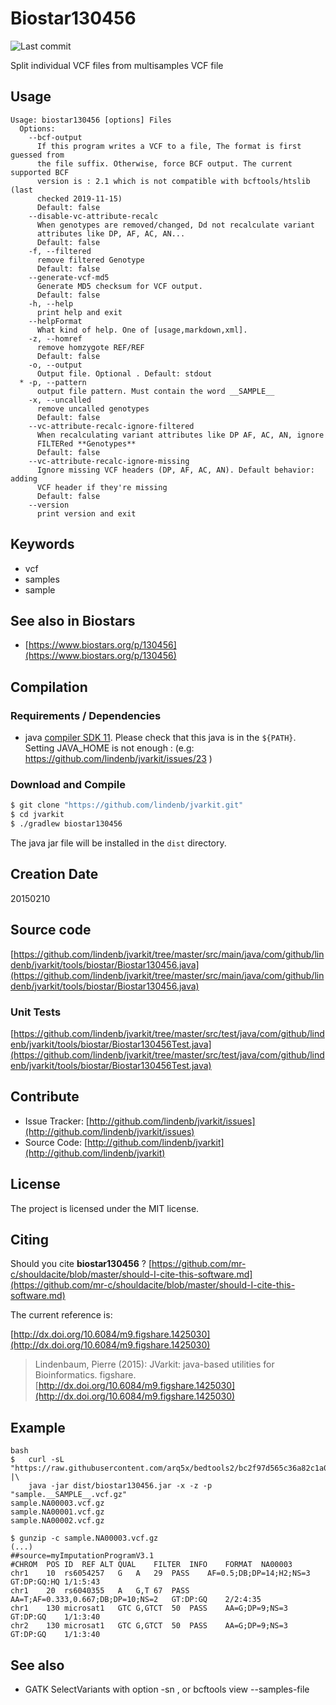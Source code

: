 # Biostar130456

![Last commit](https://img.shields.io/github/last-commit/lindenb/jvarkit.png)

Split individual VCF files from multisamples VCF file


## Usage

```
Usage: biostar130456 [options] Files
  Options:
    --bcf-output
      If this program writes a VCF to a file, The format is first guessed from 
      the file suffix. Otherwise, force BCF output. The current supported BCF 
      version is : 2.1 which is not compatible with bcftools/htslib (last 
      checked 2019-11-15)
      Default: false
    --disable-vc-attribute-recalc
      When genotypes are removed/changed, Dd not recalculate variant 
      attributes like DP, AF, AC, AN...
      Default: false
    -f, --filtered
      remove filtered Genotype
      Default: false
    --generate-vcf-md5
      Generate MD5 checksum for VCF output.
      Default: false
    -h, --help
      print help and exit
    --helpFormat
      What kind of help. One of [usage,markdown,xml].
    -z, --homref
      remove homzygote REF/REF
      Default: false
    -o, --output
      Output file. Optional . Default: stdout
  * -p, --pattern
      output file pattern. Must contain the word __SAMPLE__
    -x, --uncalled
      remove uncalled genotypes
      Default: false
    --vc-attribute-recalc-ignore-filtered
      When recalculating variant attributes like DP AF, AC, AN, ignore 
      FILTERed **Genotypes**
      Default: false
    --vc-attribute-recalc-ignore-missing
      Ignore missing VCF headers (DP, AF, AC, AN). Default behavior: adding 
      VCF header if they're missing
      Default: false
    --version
      print version and exit

```


## Keywords

 * vcf
 * samples
 * sample



## See also in Biostars

 * [https://www.biostars.org/p/130456](https://www.biostars.org/p/130456)


## Compilation

### Requirements / Dependencies

* java [compiler SDK 11](https://jdk.java.net/11/). Please check that this java is in the `${PATH}`. Setting JAVA_HOME is not enough : (e.g: https://github.com/lindenb/jvarkit/issues/23 )


### Download and Compile

```bash
$ git clone "https://github.com/lindenb/jvarkit.git"
$ cd jvarkit
$ ./gradlew biostar130456
```

The java jar file will be installed in the `dist` directory.


## Creation Date

20150210

## Source code 

[https://github.com/lindenb/jvarkit/tree/master/src/main/java/com/github/lindenb/jvarkit/tools/biostar/Biostar130456.java](https://github.com/lindenb/jvarkit/tree/master/src/main/java/com/github/lindenb/jvarkit/tools/biostar/Biostar130456.java)

### Unit Tests

[https://github.com/lindenb/jvarkit/tree/master/src/test/java/com/github/lindenb/jvarkit/tools/biostar/Biostar130456Test.java](https://github.com/lindenb/jvarkit/tree/master/src/test/java/com/github/lindenb/jvarkit/tools/biostar/Biostar130456Test.java)


## Contribute

- Issue Tracker: [http://github.com/lindenb/jvarkit/issues](http://github.com/lindenb/jvarkit/issues)
- Source Code: [http://github.com/lindenb/jvarkit](http://github.com/lindenb/jvarkit)

## License

The project is licensed under the MIT license.

## Citing

Should you cite **biostar130456** ? [https://github.com/mr-c/shouldacite/blob/master/should-I-cite-this-software.md](https://github.com/mr-c/shouldacite/blob/master/should-I-cite-this-software.md)

The current reference is:

[http://dx.doi.org/10.6084/m9.figshare.1425030](http://dx.doi.org/10.6084/m9.figshare.1425030)

> Lindenbaum, Pierre (2015): JVarkit: java-based utilities for Bioinformatics. figshare.
> [http://dx.doi.org/10.6084/m9.figshare.1425030](http://dx.doi.org/10.6084/m9.figshare.1425030)


## Example

```
bash
$   curl -sL "https://raw.githubusercontent.com/arq5x/bedtools2/bc2f97d565c36a82c1a0b12f570fed4398001e5f/test/map/test.vcf" |\
    java -jar dist/biostar130456.jar -x -z -p "sample.__SAMPLE__.vcf.gz" 
sample.NA00003.vcf.gz
sample.NA00001.vcf.gz
sample.NA00002.vcf.gz

$ gunzip -c sample.NA00003.vcf.gz
(...)
##source=myImputationProgramV3.1
#CHROM	POS	ID	REF	ALT	QUAL	FILTER	INFO	FORMAT	NA00003
chr1	10	rs6054257	G	A	29	PASS	AF=0.5;DB;DP=14;H2;NS=3	GT:DP:GQ:HQ	1/1:5:43
chr1	20	rs6040355	A	G,T	67	PASS	AA=T;AF=0.333,0.667;DB;DP=10;NS=2	GT:DP:GQ	2/2:4:35
chr1	130	microsat1	GTC	G,GTCT	50	PASS	AA=G;DP=9;NS=3	GT:DP:GQ	1/1:3:40
chr2	130	microsat1	GTC	G,GTCT	50	PASS	AA=G;DP=9;NS=3	GT:DP:GQ	1/1:3:40
```

## See also

 * GATK SelectVariants with option -sn , or bcftools view --samples-file

